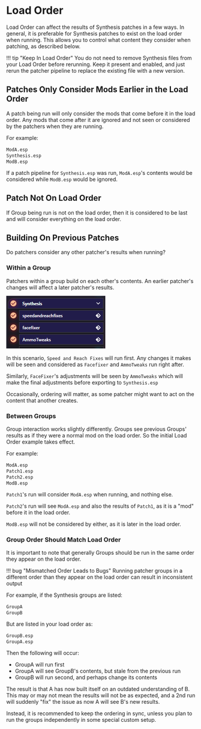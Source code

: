 # Load Order
Load Order can affect the results of Synthesis patches in a few ways.  In general, it is preferable for Synthesis patches to exist on the load order when running.  This allows you to control what content they consider when patching, as described below.

!!! tip "Keep In Load Order"
    You do not need to remove Synthesis files from your Load Order before rerunning.  Keep it present and enabled, and just rerun the patcher pipeline to replace the existing file with a new version.

## Patches Only Consider Mods Earlier in the Load Order
A patch being run will only consider the mods that come before it in the load order.  Any mods that come after it are ignored and not seen or considered by the patchers when they are running.

For example:
```
ModA.esp
Synthesis.esp
ModB.esp
```

If a patch pipeline for `Synthesis.esp` was run, `ModA.esp`'s contents would be considered while `ModB.esp` would be ignored.

## Patch Not On Load Order
If Group being run is not on the load order, then it is considered to be last and will consider everything on the load order.

## Building On Previous Patches
Do patchers consider any other patcher's results when running?  
### Within a Group
Patchers within a group build on each other's contents.  An earlier patcher's changes will affect a later patcher's results.

![Patchers in a Group](images/patchers-in-group.png)

In this scenario, `Speed and Reach Fixes` will run first.  Any changes it makes will be seen and considered as `Facefixer` and `AmmoTweaks` run right after.

Similarly, `FaceFixer`'s adjustments will be seen by `AmmoTweaks` which will make the final adjustments before exporting to `Synthesis.esp`

Occasionally, ordering will matter, as some patcher might want to act on the content that another creates. 

### Between Groups
Group interaction works slightly differently.  Groups see previous Groups' results as if they were a normal mod on the load order.  So the initial Load Order example takes effect.

For example:
```
ModA.esp
Patch1.esp
Patch2.esp
ModB.esp
```

`Patch1`'s run will consider `ModA.esp` when running, and nothing else.

`Patch2`'s run will see `ModA.esp` and also the results of `Patch1`, as it is a "mod" before it in the load order.

`ModB.esp` will not be considered by either, as it is later in the load order.

### Group Order Should Match Load Order
It is important to note that generally Groups should be run in the same order they appear on the load order. 

!!! bug "Mismatched Order Leads to Bugs"
    Running patcher groups in a different order than they appear on the load order can result in inconsistent output

For example, if the Synthesis groups are listed:
```
GroupA
GroupB
```
But are listed in your load order as:
```
GroupB.esp
GroupA.esp
```
Then the following will occur:

- GroupA will run first
- GroupA will see GroupB's contents, but stale from the previous run
- GroupB will run second, and perhaps change its contents

The result is that A has now built itself on an outdated understanding of B.  This may or may not mean the results will not be as expected, and a 2nd run will suddenly "fix" the issue as now A will see B's new results.

Instead, it is recommended to keep the ordering in sync, unless you plan to run the groups independently in some special custom setup.
